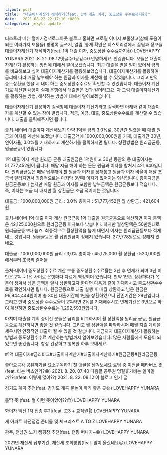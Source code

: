 ```yaml
---
layout: post
title:  "대출이자계산기 해석하기(feat. 1억 대출 이자, 중도상환 수수료까지👍)"
date:   2021-08-22 22:17:10 +0800
categories: jekyll update
---
```

티스토리 메뉴 펼치기검색로그아웃
블로그 홈화면
프로필 이미지
보물창고(삶에 도움이 되는 여러가지 보물들)
방명록
글쓰기, 알림, 통계 확인은 티스토리앱에서
꿀팁과 정보들
대출이자계산기 해석하기(feat. 1억 대출 이자, 중도상환 수수료까지👍)
LOVEHAPPY YUNARA
2021. 8. 21. 08:12댓글수0공감수0
안녕하세요. 반갑습니다. 오늘은 대출이자계산기 활용하는 방법에 대해서 알아보겠습니다. 최근 대출을 받을 일이 있어서 금리를 비교해보고 싶어 대출이자계산기를 활용해보았습니다. 대출이자계산기를 활용하여 금리에 따라 매달 납부해야 하는 원금과 이자를 계산해 볼 수 있었습니다. 그리고 만약 중도상환을 했을 시 내야 하는 중도상환수수료도 확인할 수 있었습니다. 대출이자 계산기로 계산한 내용이 실제 은행에서 대출받은 것과 같더라고요. 자 그럼 대출이자계산기를 활용하는 방법, 해석하는 방법에 대해서 알아보겠습니다. 

대출이자계산기 활용하기 
검색창에 대출이자 계산기라고 검색하면 아래와 같이 대출이자를 계산할 수 있는 창이 열립니다. 적금, 예금, 대출, 중도상환수수료를 계산할 수 있습니다. 대출을 클릭해주시면 됩니다. 


출처-네이버
대출이자 계산해보기 
만약 1억을 금리 3.0%로, 30년간 빌렸을 때 매월 원금과 이자를 계산해 보겠습니다. 
대출금액에 1000,000,000원을 기재, 대출기간 30년, 연이자율, 3.0%를 기재하시고 계산하기를 클릭하시면 됩니다. 
상환방법은 원리금균등, 원금균등이 있습니다. 

1억 대출 이자 계산 원리금 균등
대출원금은 1억원이고 30년 동안의 동 대출이자는 51,777,452원이 됩니다. 매달 지급 해야 하는 돈은 원금과 이자를 합쳐서 421,640입니다. 원리금균등은 매달 납부해야 할 원금과 이자를 정해놓고 원금과 이자 비율이 매달 조금씩 달라지면서 최종적으로는 마지막 3년째 이자가 없어지는 형식입니다. 총이자금은 원금균등보다 높지만 매달 원금과 이자를 포함한 납부금액은 원금균등보다 적습니다.  즉, 이자는 조금 더 내지만 월 상환금은 조금 적어지는 것입니다. 

대출금 : 1000,000,000원
금리 : 3.0%
총이자 : 51,777,452원
월 상환금 : 421,604원


출처-네이버
1억 대출 이자 계산 원금균등
1억 대출을 원금균등으로 계산하면 이자 총액은 42,125,000원으로 원리금균등 이자보다 낮습니다. 하지만 월상환액은 50만원대로 원리금균등보다 높죠. 최종적으로 월상환액을 높게 내면서 이자는 원리금균등보다 적게 내는 것입니다. 원금균등은 월 납입원금이 정해져 있습니다. 277,778원으로 정해져 있네요. 

대출금 : 1000,000,000원
금리 : 3,0%
총이자 : 45,125,000
월 상환금 : 520,000원에서부터 조금씩 줄어듦


출처-네이버
중도상환수수료 계산
보통 중도상환수수료율는 3년 후 면제가 되며 3년 미만은 2% ~ 1% 사이로 은행마다 다르게 책정되어 있습니다. 만약 1년간 상환하다가 목돈이 생겨서 남은 금액을 일시 상환하고자 한다면 다음과 같이 기재하시고 중도상환수수료를 확인하시면 됩니다. 원금균등으로 대출 실행 후 매월 상환하고 남은 원금은 96,944,444원이며 총 30년 대출기간에 1년을 상환하였으니 잔존기간은 29년입니다. 그리고 만약 중도상환 수수료율이 2%라면 2%를 기재해주시고 면제기간은 3년으로 하여 계산하면 중도상환수수료는 1,292,593원입니다. 


마치며 
대출을 계획 중이신 분들은 금리를 비교하시어 월 상환액을 원리금 균등, 원금균등으로 계산하시면 좋을 것 같습니다. 그리고 월 상환액을 파악하시어 매월 지출 계획을 세우시면 안정적인 대출이 될 수 있을 것 같습니다. 지금까지 대출이자계산기 활용하는 방법과 중도상환수수료 계산하는 방법까지 알아보았습니다. 많은 사람들에게 도움이 되었으면 좋겠습니다. 항상 건강하고 행복한 하루 보내세요. 

#1억 대출이자#금리비교#대출이자계산기#대출이자계산하기#원금균등#원리금균등

좋아요공감
공유하기글 요소구독하기
첫 댓글을 남겨보세요
로딩 중
이전글
메타버스 뜻(feat. 타는 버스인가?😁)
2021. 8. 20. 07:40
다음글
공무원 명절휴가비는 얼마일까??🙄(feat. 이렇게 많이??)
2021. 8. 22. 08:12
이 블로그 인기 글

경기도 계곡 추천(feat. 경기도 계곡 물놀이 하기 좋은 곳👍)
LOVEHAPPY YUNARA

틀딱 뜻!(feat. 헐 이런 뜻이었어??😒)
LOVEHAPPY YUNARA

화이자 백신 1차 접종 후기(feat. 고3 + 교직원👏)
LOVEHAPPY YUNARA

새 아파트 사전점검 준비물 및 체크리스트 A TO Z
LOVEHAPPY YUNARA

광주, 전남권 노지 캠핑장 추천(feat. 캠핑 떠나자~😁)
LOVEHAPPY YUNARA

2021년 재산세 납부기간, 재산세 조회방법(feat. 많이 올랐네요😕)
LOVEHAPPY YUNARA